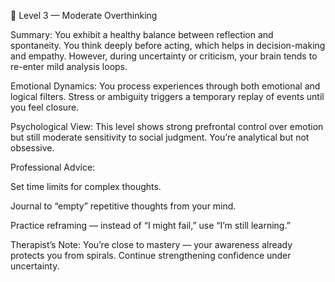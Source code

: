 🔸 Level 3 — Moderate Overthinking

Summary:
You exhibit a healthy balance between reflection and spontaneity. You think deeply before acting, which helps in decision-making and empathy. However, during uncertainty or criticism, your brain tends to re-enter mild analysis loops.

Emotional Dynamics:
You process experiences through both emotional and logical filters. Stress or ambiguity triggers a temporary replay of events until you feel closure.

Psychological View:
This level shows strong prefrontal control over emotion but still moderate sensitivity to social judgment. You’re analytical but not obsessive.

Professional Advice:

Set time limits for complex thoughts.

Journal to “empty” repetitive thoughts from your mind.

Practice reframing — instead of “I might fail,” use “I’m still learning.”

Therapist’s Note:
You’re close to mastery — your awareness already protects you from spirals. Continue strengthening confidence under uncertainty.